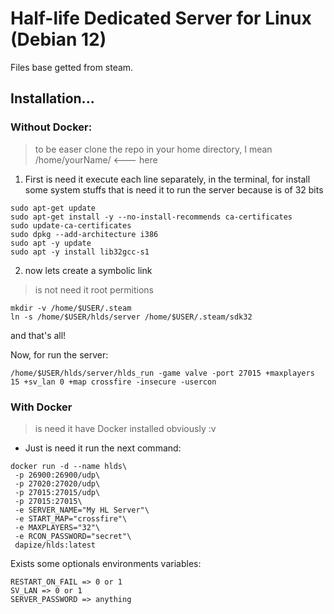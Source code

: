 # Half-life Dedicated Server for Linux (Debian 12)

Files base getted from steam.

## Installation...

### Without Docker:

> to be easer clone the repo in your home directory, I mean /home/yourName/ <--- here

1. First is need it execute each line separately, in the terminal, for install some system stuffs that is need it to run the server because is of 32 bits

```
sudo apt-get update
sudo apt-get install -y --no-install-recommends ca-certificates
sudo update-ca-certificates
sudo dpkg --add-architecture i386
sudo apt -y update
sudo apt -y install lib32gcc-s1
```

2. now lets create a symbolic link
> is not need it root permitions

```
mkdir -v /home/$USER/.steam
ln -s /home/$USER/hlds/server /home/$USER/.steam/sdk32
```

and that's all!

Now, for run the server:

```
/home/$USER/hlds/server/hlds_run -game valve -port 27015 +maxplayers 15 +sv_lan 0 +map crossfire -insecure -usercon
```

### With Docker

> is need it have Docker installed obviously :v

- Just is need it run the next command:

```
docker run -d --name hlds\
 -p 26900:26900/udp\
 -p 27020:27020/udp\
 -p 27015:27015/udp\
 -p 27015:27015\
 -e SERVER_NAME="My HL Server"\
 -e START_MAP="crossfire"\
 -e MAXPLAYERS="32"\
 -e RCON_PASSWORD="secret"\
 dapize/hlds:latest
```

Exists some optionals environments variables:

```
RESTART_ON_FAIL => 0 or 1
SV_LAN => 0 or 1
SERVER_PASSWORD => anything
```
